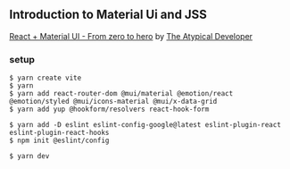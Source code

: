 ## Introduction to Material Ui and JSS

[React + Material UI - From zero to hero](https://www.youtube.com/playlist?list=PLDxCaNaYIuUlG5ZqoQzFE27CUOoQvOqnQ) by [The Atypical Developer](https://www.youtube.com/@theatypicaldeveloper)


### setup
```
$ yarn create vite
$ yarn 
$ yarn add react-router-dom @mui/material @emotion/react @emotion/styled @mui/icons-material @mui/x-data-grid
$ yarn add yup @hookform/resolvers react-hook-form

$ yarn add -D eslint eslint-config-google@latest eslint-plugin-react eslint-plugin-react-hooks
$ npm init @eslint/config

$ yarn dev
```